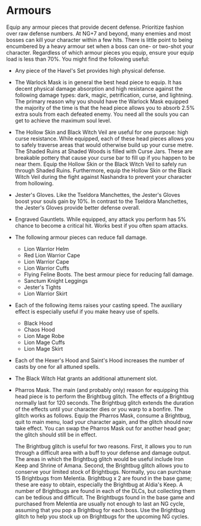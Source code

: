# Armours

Equip any armour pieces that provide decent defense. Prioritize fashion over raw
defense numbers. At NG+7 and beyond, many enemies and most bosses can kill your
character within a few hits. There is little point to being encumbered by a
heavy armour set when a boss can one- or two-shot your character. Regardless of
which armour pieces you equip, ensure your equip load is less than 70%. You
might find the following useful:

-   Any piece of the Havel's Set provides high physical defense.
-   The Warlock Mask is in general the best head piece to equip. It has decent
    physical damage absorption and high resistance against the following damage
    types: dark, magic, petrification, curse, and lightning. The primary reason
    why you should have the Warlock Mask equipped the majority of the time is
    that the head piece allows you to absorb 2.5% extra souls from each defeated
    enemy. You need all the souls you can get to achieve the maximum soul level.
-   The Hollow Skin and Black Witch Veil are useful for one purpose: high curse
    resistance. While equipped, each of these head pieces allows you to safely
    traverse areas that would otherwise build up your curse metre. The Shaded
    Ruins at Shaded Woods is filled with Curse Jars. These are breakable pottery
    that cause your curse bar to fill up if you happen to be near them. Equip
    the Hollow Skin or the Black Witch Veil to safely run through Shaded Ruins.
    Furthermore, equip the Hollow Skin or the Black Witch Veil during the fight
    against Nashandra to prevent your character from hollowing.
-   Jester's Gloves. Like the Tseldora Manchettes, the Jester's Gloves boost
    your souls gain by 10%. In contrast to the Tseldora Manchettes, the Jester's
    Gloves provide better defense overall.
-   Engraved Gauntlets. While equipped, any attack you perform has 5% chance to
    become a critical hit. Works best if you often spam attacks.
-   The following armour pieces can reduce fall damage.

    -   Lion Warrior Helm
    -   Red Lion Warrior Cape
    -   Lion Warrior Cape
    -   Lion Warrior Cuffs
    -   Flying Feline Boots. The best armour piece for reducing fall damage.
    -   Sanctum Knight Leggings
    -   Jester's Tights
    -   Lion Warrior Skirt

-   Each of the following items raises your casting speed. The auxiliary effect
    is especially useful if you make heavy use of spells.

    -   Black Hood
    -   Chaos Hood
    -   Lion Mage Robe
    -   Lion Mage Cuffs
    -   Lion Mage Skirt

-   Each of the Hexer's Hood and Saint's Hood increases the number of casts by
    one for all attuned spells.
-   The Black Witch Hat grants an additional attunement slot.
-   Pharros Mask. The main (and probably only) reason for equipping this head
    piece is to perform the Brightbug glitch. The effects of a Brightbug
    normally last for 120 seconds. The Brightbug glitch extends the duration of
    the effects until your character dies or you warp to a bonfire. The glitch
    works as follows. Equip the Pharros Mask, consume a Brightbug, quit to main
    menu, load your character again, and the glitch should now take effect. You
    can swap the Pharros Mask out for another head gear; the glitch should still
    be in effect.

    The Brightbug glitch is useful for two reasons. First, it allows you to run
    through a difficult area with a buff to your defense and damage output. The
    areas in which the Brightbug glitch would be useful include Iron Keep and
    Shrine of Amana. Second, the Brightbug glitch allows you to conserve your
    limited stock of Brightbugs. Normally, you can purchase 15 Brightbugs from
    Melentia. Brightbug x 2 are found in the base game; these are easy to
    obtain, especially the Brightbug at Aldia's Keep. A number of Brightbugs are
    found in each of the DLCs, but collecting them can be tedious and difficult.
    The Brightbugs found in the base game and purchased from Melentia are
    usually not enough to last an NG cycle, assuming that you pop a Brightbug
    for each boss. Use the Brightbug glitch to help you stock up on Brightbugs
    for the upcoming NG cycles.

